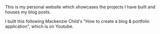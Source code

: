 This is my personal website which showcases the projects I have built and houses my blog posts.

I built this following Mackenzie Child's "How to create a blog & portfolio application", which is on Youtube.